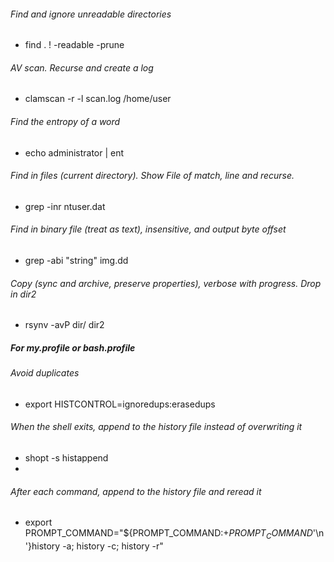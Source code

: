 ###### Find and ignore unreadable directories
* find . ! -readable -prune

###### AV scan. Recurse and create a log
* clamscan -r -l scan.log /home/user

###### Find the entropy of a word
* echo administrator | ent

###### Find in files (current directory). Show File of match, line and recurse.
* grep -inr ntuser.dat

###### Find in binary file (treat as text), insensitive, and output byte offset
* grep -abi "string" img.dd

###### Copy (sync and archive, preserve properties), verbose with progress. Drop in dir2
* rsynv -avP dir/ dir2

##### For my.profile or bash.profile
###### Avoid duplicates
* export HISTCONTROL=ignoredups:erasedups 
###### When the shell exits, append to the history file instead of overwriting it

* shopt -s histappend
* 
###### After each command, append to the history file and reread it
* export PROMPT_COMMAND="${PROMPT_COMMAND:+$PROMPT_COMMAND$'\n'}history -a; history -c; history -r"
